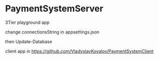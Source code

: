 # PaymentSystemServer

3Tier playground app

change connectionsString in appsettings.json

then Update-Database

client app in https://github.com/VladyslavKovalov/PaymentSystemClient
